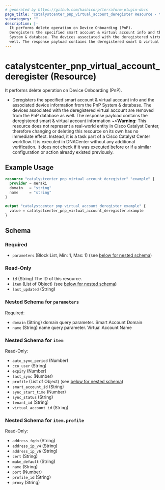 ```yaml
---
# generated by https://github.com/hashicorp/terraform-plugin-docs
page_title: "catalystcenter_pnp_virtual_account_deregister Resource - terraform-provider-catalystcenter"
subcategory: ""
description: |-
  It performs delete operation on Device Onboarding (PnP).
  Deregisters the specified smart account & virtual account info and the associated device information from the PnP
  System & database. The devices associated with the deregistered virtual account are removed from the PnP database as
  well. The response payload contains the deregistered smart & virtual account information
---
```


# catalystcenter_pnp_virtual_account_deregister (Resource)

It performs delete operation on Device Onboarding (PnP).

- Deregisters the specified smart account & virtual account info and the associated device information from the PnP
System & database. The devices associated with the deregistered virtual account are removed from the PnP database as
well. The response payload contains the deregistered smart & virtual account information
~>**Warning:**
This resource does not represent a real-world entity in Cisco Catalyst Center, therefore changing or deleting this resource on its own has no immediate effect.
Instead, it is a task part of a Cisco Catalyst Center workflow. It is executed in DNACenter without any additional verification. It does not check if it was executed before or if a similar configuration or action already existed previously.

## Example Usage

```terraform
resource "catalystcenter_pnp_virtual_account_deregister" "example" {
  provider = meraki
  domain   = "string"
  name     = "string"
}

output "catalystcenter_pnp_virtual_account_deregister_example" {
  value = catalystcenter_pnp_virtual_account_deregister.example
}
```

<!-- schema generated by tfplugindocs -->
## Schema

### Required

- `parameters` (Block List, Min: 1, Max: 1) (see [below for nested schema](#nestedblock--parameters))

### Read-Only

- `id` (String) The ID of this resource.
- `item` (List of Object) (see [below for nested schema](#nestedatt--item))
- `last_updated` (String)

<a id="nestedblock--parameters"></a>
### Nested Schema for `parameters`

Required:

- `domain` (String) domain query parameter. Smart Account Domain
- `name` (String) name query parameter. Virtual Account Name


<a id="nestedatt--item"></a>
### Nested Schema for `item`

Read-Only:

- `auto_sync_period` (Number)
- `cco_user` (String)
- `expiry` (Number)
- `last_sync` (Number)
- `profile` (List of Object) (see [below for nested schema](#nestedobjatt--item--profile))
- `smart_account_id` (String)
- `sync_start_time` (Number)
- `sync_status` (String)
- `tenant_id` (String)
- `virtual_account_id` (String)

<a id="nestedobjatt--item--profile"></a>
### Nested Schema for `item.profile`

Read-Only:

- `address_fqdn` (String)
- `address_ip_v4` (String)
- `address_ip_v6` (String)
- `cert` (String)
- `make_default` (String)
- `name` (String)
- `port` (Number)
- `profile_id` (String)
- `proxy` (String)
